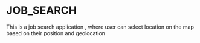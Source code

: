 # JOB_SEARCH
This is a job search application , where user can select location on the map based on their position and geolocation
